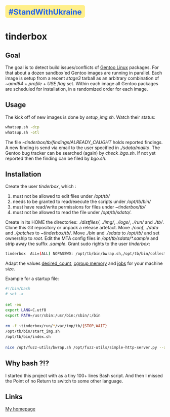 [![StandWithUkraine](https://raw.githubusercontent.com/vshymanskyy/StandWithUkraine/main/badges/StandWithUkraine.svg)](https://github.com/vshymanskyy/StandWithUkraine/blob/main/docs/README.md)

# tinderbox

## Goal

The goal is to detect build issues/conflicts of [Gentoo Linux](https://www.gentoo.org/) packages.
For that about a dozen sandbox'ed Gentoo images are running in parallel.
Each image is setup from a recent _stage3_ tarball as an arbitrary combination of _~amd64_ + _profile_ + _USE flag_ set.
Within each image all Gentoo packages are scheduled for installation, in a randomized order for each image.

## Usage

The kick off of new images is done by _setup_img.sh_.
Watch their status:

```bash
whatsup.sh -dcp
whatsup.sh -otl
```

The file _~tinderbox/tb/findings/ALREADY_CAUGHT_ holds reported findings.
A new finding is send via email to the user specified in _./sdata/mailto_.
The Gentoo bug tracker can be searched (again) by _check_bgo.sh_.
If not yet reported then the finding can be filed by _bgo.sh_.

## Installation

Create the user _tinderbox_, which :

1. must not be allowed to edit files under _/opt/tb/_
1. needs to be granted to read/execute the scripts under _/opt/tb/bin/_
1. must have read/write permissions for files under _~tinderbox/tb/_
1. must not be allowed to read the file under _/opt/tb/sdata/_.

Create in its HOME the directories: _./distfiles/_, _./img/_, _./logs/_, _./run/_ and _./tb/_.
Clone this Git repository or unpack a release artefact.
Move _./conf_, _./data_ and _./patches_ to _~tinderbox/tb/_.
Move _./bin_ and _./sdata_ to _/opt/tb/_ and set ownership to _root_.
Edit the MTA config files in _/opt/tb/sdata/\*.sample_ and strip away the suffix _.sample_.
Grant sudo rights to the user _tinderbox_:

```bash
tinderbox  ALL=(ALL) NOPASSWD: /opt/tb/bin/bwrap.sh,/opt/tb/bin/collect_data.sh,/opt/tb/bin/debug_img.sh,/opt/tb/bin/house_keeping.sh,/opt/tb/bin/kill_img.sh,/opt/tb/bin/retest.sh,/opt/tb/bin/setup_img.sh,/usr/sbin/emaint
```

Adapt the values [desired_count](./bin/replace_img.sh#L96), [cgroup memory](./bin/bwrap.sh#L7) and [jobs](./bin/setup_img.sh#L60) for your machine size.

Example for a startup file:

```bash
#!/bin/bash
# set -x

set -eu
export LANG=C.utf8
export PATH=/usr/sbin:/usr/bin:/sbin/:/bin

rm -f ~tinderbox/run/*/var/tmp/tb/{STOP,WAIT}
/opt/tb/bin/start_img.sh
/opt/tb/bin/index.sh

nice /opt/fuzz-utils/bwrap.sh /opt/fuzz-utils/simple-http-server.py --address 65.21.94.49 --port 54321 --directory ~tinderbox/img/ &>/tmp/web-tinderbox.log &
```

## Why bash ?!?

I started this project with as a tiny 100+ lines Bash script.
And then I missed the Point of no Return to switch to some other language.

## Links

[My homepage](https://www.zwiebeltoralf.de/tinderbox.html)
